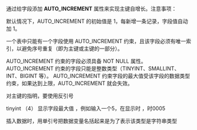 通过给字段添加 **AUTO_INCREMENT** 属性来实现主键自增长。注意事项：

默认情况下，AUTO_INCREMENT 的初始值是 1，每新增一条记录，字段值自动加 1。

一个表中只能有一个字段使用 AUTO_INCREMENT 约束，且该字段必须有唯一索引，以避免序号重复（即为主键或主键的一部分）。

AUTO_INCREMENT 约束的字段必须具备 NOT NULL 属性。
AUTO_INCREMENT 约束的字段只能是整数类型（TINYINT、SMALLINT、INT、BIGINT 等）。
AUTO_INCREMENT 约束字段的最大值受该字段的数据类型约束，如果达到上限，AUTO_INCREMENT 就会失效。

对主键的指明，要使用反引号



tinyint （4） 显示字段最大值  ，例如输入一个5，在显示时 ，时0005



插入数据时，用单引号把数据变量名括起来是为了表示该类型是字符串类型